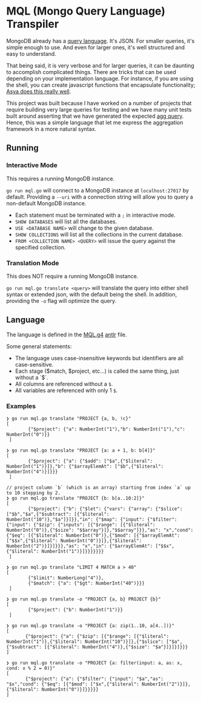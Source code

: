 # MQL (Mongo Query Language) Transpiler

MongoDB already has a [query language](https://docs.mongodb.com/manual/aggregation/).
It's JSON. For smaller queries, it's simple enough to use. And even for larger ones,
it's well structured and easy to understand.

That being said, it is very verbose and for larger queries, it can be
daunting to accomplish complicated things. There are tricks that can be
used depending on your implementation language. For instance, if you
are using the shell, you can create javascript functions that encapsulate
functionality; [Asya does this really well](http://www.kamsky.org/stupid-tricks-with-mongodb).

This project was built because I have worked on a number of projects that require building
very large queries for testing and we have many unit tests built around asserting that we have 
generated the expected [agg query](https://docs.mongodb.com/manual/aggregation/). Hence,
this was a simple language that let me express the aggregation framework in a more natural
syntax.

## Running

### Interactive Mode
This requires a running MongoDB instance.

`go run mql.go` will connect to a MongoDB instance at `localhost:27017` by default. Providing a `--uri` with a connection string will allow you to query
a non-default MongoDB instance.

* Each statement must be terminated with a `;` in interactive mode.
* `SHOW DATABASES` will list all the databases.
* `USE <DATABASE NAME>` will change to the given database.
* `SHOW COLLECTIONS` will list all the collections in the current database.
* `FROM <COLLECTION NAME> <QUERY>` will issue the query against the specified collection.

### Translation Mode
This does NOT require a running MongoDB instance.

`go run mql.go translate <query>` will translate the query into either shell syntax or extended json, with the default being the shell. In addition, providing the `-o` flag will optimize the query.

## Language

The language is defined in the [MQL.g4](./internal/grammar/MQL.g4) [antlr](https://www.antlr.org/) file.

Some general statements:
* The language uses case-insensitive keywords but identifiers are all case-sensitive.
* Each stage ($match, $project, etc...) is called the same thing, just without a `$`.
* All columns are referenced without a `$`.
* All variables are referenced with only 1 `$`.

### Examples

```
❯ go run mql.go translate "PROJECT {a, b, !c}"
[
        {"$project": {"a": NumberInt("1"),"b": NumberInt("1"),"c": NumberInt("0")}}
 ]
```

```
❯ go run mql.go translate "PROJECT {a: a + 1, b: b[4]}"
[
        {"$project": {"a": {"$add": ["$a",{"$literal": NumberInt("1")}]},"b": {"$arrayElemAt": ["$b",{"$literal": NumberInt("4")}]}}}
 ]
```

```
// project column `b` (which is an array) starting from index `a` up to 10 stepping by 2.
❯ go run mql.go translate "PROJECT {b: b[a..10:2]}"
[
        {"$project": {"b": {"$let": {"vars": {"array": {"$slice": ["$b","$a",{"$subtract": [{"$literal": NumberInt("10")},"$a"]}]}},"in": {"$map": {"input": {"$filter": {"input": {"$zip": {"inputs": [{"$range": [{"$literal": NumberInt("0")},{"$size": "$$array"}]},"$$array"]}},"as": "x","cond": {"$eq": [{"$literal": NumberInt("0")},{"$mod": [{"$arrayElemAt": ["$$x",{"$literal": NumberInt("0")}]},{"$literal": NumberInt("2")}]}]}}},"as": "x","in": {"$arrayElemAt": ["$$x",{"$literal": NumberInt("1")}]}}}}}}}
 ]
```

```
❯ go run mql.go translate "LIMIT 4 MATCH a > 40"
[
        {"$limit": NumberLong("4")},
        {"$match": {"a": {"$gt": NumberInt("40")}}}
 ]
```

```
❯ go run mql.go translate -o "PROJECT {a, b} PROJECT {b}"
[
        {"$project": {"b": NumberInt("1")}}
 ]
 ```

 ```
 ❯ go run mql.go translate -o "PROJECT {a: zip(1..10, a[4..])}"
[
        {"$project": {"a": {"$zip": [{"$range": [{"$literal": NumberInt("1")},{"$literal": NumberInt("10")}]},{"$slice": ["$a",{"$subtract": [{"$literal": NumberInt("4")},{"$size": "$a"}]}]}]}}}
 ]
 ```
 
 ```
 ❯ go run mql.go translate -o "PROJECT {a: filter(input: a, as: x, cond: x % 2 = 0)}"
[
        {"$project": {"a": {"$filter": {"input": "$a","as": "$x","cond": {"$eq": [{"$mod": ["$x",{"$literal": NumberInt("2")}]},{"$literal": NumberInt("0")}]}}}}}
 ]
 ```
